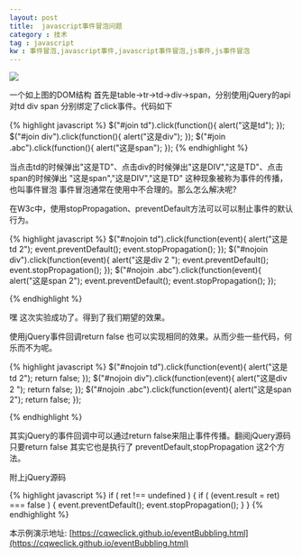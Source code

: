 ```yaml
---
layout: post
title:  javascript事件冒泡问题
category : 技术
tag : javascript
kw : 事件冒泡,javascript事件,javascript事件冒泡,js事件,js事件冒泡
---
```




![]({{site.staticUrl1}}/images/2015/09/2015-09-01-eventBubbling-1.png)

一个如上图的DOM结构 首先是table->tr->td->div->span，分别使用jQuery的api对td div span 分别绑定了click事件。代码如下

 {% highlight javascript %}
	$("#join td").click(function(){
        alert("这是td");
    });
    $("#join div").click(function(){
        alert("这是div");
    });
   $("#join .abc").click(function(){
            alert("这是span");
   });
 {% endhighlight %}

 当点击td的时候弹出"这是TD"、点击div的时候弹出"这是DIV","这是TD"、点击span的时候弹出 "这是span","这是DIV","这是TD" 这种现象被称为事件的传播，也叫事件冒泡 事件冒泡通常在使用中不合理的。那么怎么解决呢?

 在W3c中，使用stopPropagation、preventDefault方法可以可以制止事件的默认行为。

 {% highlight javascript %}
    $("#nojoin td").click(function(event){
        alert("这是td  2");
        event.preventDefault();
        event.stopPropagation();
    });
    $("#nojoin div").click(function(event){
        alert("这是div 2 ");
        event.preventDefault();
        event.stopPropagation();
    });
    $("#nojoin .abc").click(function(event){
        alert("这是span 2");
        event.preventDefault();
        event.stopPropagation();
    });

 {% endhighlight %}

嘿 这次实验成功了。得到了我们期望的效果。

使用jQuery事件回调return false 也可以实现相同的效果。从而少些一些代码，何乐而不为呢。

 {% highlight javascript %}
    $("#nojoin td").click(function(event){
        alert("这是td  2");
        return false;
    });
    $("#nojoin div").click(function(event){
        alert("这是div 2 ");
        return false;
    });
    $("#nojoin .abc").click(function(event){
        alert("这是span 2");
        return false;
    });

 {% endhighlight %}

其实jQuery的事件回调中可以通过return false来阻止事件传播。翻阅jQuery源码 只要return false 其实它也是执行了 preventDefault,stopPropagation 这2个方法。

附上jQuery源码

 {% highlight javascript %}
	if ( ret !== undefined ) {
			if ( (event.result = ret) === false ) {
				event.preventDefault();
				event.stopPropagation();
			}
	}
 {% endhighlight %}


本示例演示地址:
[https://cqweclick.github.io/eventBubbling.html](https://cqweclick.github.io/eventBubbling.html)